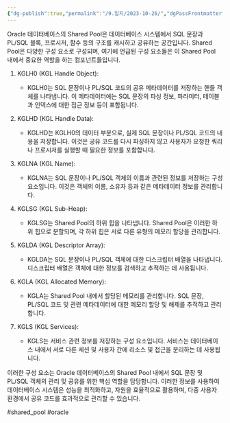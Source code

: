 ```yaml
---
{"dg-publish":true,"permalink":"/9.일지/2023-10-26/","dgPassFrontmatter":true,"noteIcon":""}
---
```




  
Oracle 데이터베이스의 Shared Pool은 데이터베이스 시스템에서 SQL 문장과 PL/SQL 블록, 프로시저, 함수 등의 구조를 캐시하고 공유하는 공간입니다. Shared Pool은 다양한 구성 요소로 구성되며, 여기에 언급된 구성 요소들은 이 Shared Pool 내에서 중요한 역할을 하는 컴포넌트들입니다.

1. KGLH0 (KGL Handle Object):
    - KGLH0는 SQL 문장이나 PL/SQL 코드의 공유 메타데이터를 저장하는 핸들 객체를 나타냅니다. 이 메타데이터에는 SQL 문장의 파싱 정보, 파라미터, 테이블과 인덱스에 대한 접근 정보 등이 포함됩니다.
2. KGLHD (KGL Handle Data):
    
    - KGLHD는 KGLH0의 데이터 부분으로, 실제 SQL 문장이나 PL/SQL 코드의 내용을 저장합니다. 이것은 공유 코드를 다시 파싱하지 않고 사용자가 요청한 쿼리나 프로시저를 실행할 때 필요한 정보를 포함합니다.
3. KGLNA (KGL Name):
    
    - KGLNA는 SQL 문장이나 PL/SQL 객체의 이름과 관련된 정보를 저장하는 구성 요소입니다. 이것은 객체의 이름, 소유자 등과 같은 메타데이터 정보를 관리합니다.
4. KGLSG (KGL Sub-Heap):
    
    - KGLSG는 Shared Pool의 하위 힙을 나타냅니다. Shared Pool은 이러한 하위 힙으로 분할되며, 각 하위 힙은 서로 다른 유형의 메모리 할당을 관리합니다.
5. KGLDA (KGL Descriptor Array):
    
    - KGLDA는 SQL 문장이나 PL/SQL 객체에 대한 디스크립터 배열을 나타냅니다. 디스크립터 배열은 객체에 대한 정보를 검색하고 추적하는 데 사용됩니다.
6. KGLA (KGL Allocated Memory):
    
    - KGLA는 Shared Pool 내에서 할당된 메모리를 관리합니다. SQL 문장, PL/SQL 코드 및 관련 메타데이터에 대한 메모리 할당 및 해제를 추적하고 관리합니다.
7. KGLS (KGL Services):
    
    - KGLS는 서비스 관련 정보를 저장하는 구성 요소입니다. 서비스는 데이터베이스 내에서 서로 다른 세션 및 사용자 간에 리소스 및 접근을 분리하는 데 사용됩니다.

이러한 구성 요소는 Oracle 데이터베이스의 Shared Pool 내에서 SQL 문장 및 PL/SQL 객체의 관리 및 공유를 위한 핵심 역할을 담당합니다. 이러한 정보를 사용하여 데이터베이스 시스템은 성능을 최적화하고, 자원을 효율적으로 활용하며, 다중 사용자 환경에서 공유 코드를 효과적으로 관리할 수 있습니다.

#shared_pool #oracle
